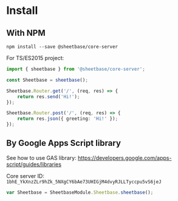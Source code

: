# Install

## With NPM

`npm install --save @sheetbase/core-server`

For TS/ES2015 project:

```ts
import { sheetbase } from '@sheetbase/core-server';

const Sheetbase = sheetbase();

Sheetbase.Router.get('/', (req, res) => {
    return res.send('Hi!');
});

Sheetbase.Router.post('/', (req, res) => {
    return res.json({ greeting: 'Hi!' });
});
```

## By Google Apps Script library

See how to use GAS library: <https://developers.google.com/apps-script/guides/libraries>

Core server ID: `1bhE_YkXnzZLr9hZk_5NXgCY6bAe73UHIGjM4dvyRJLLTyccpu5vS6jeJ`

```js
var Sheetbase = SheetbaseModule.Sheetbase.sheetbase();
```